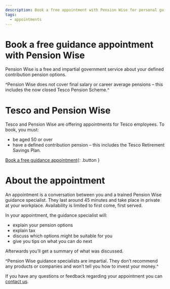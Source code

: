 ```yaml
---
description: Book a free appointment with Pension Wise for personal guidance on your pension pot options.
tags:
  - appointments
---
```


# Book a free guidance appointment with Pension Wise

Pension Wise is a free and impartial government service about your defined contribution pension options.

^Pension Wise does not cover final salary or career average pensions – this includes the now closed Tesco Pension Scheme.^

# Tesco and Pension Wise

Tesco and Pension Wise are offering appointments for Tesco employees. To book, you must:

-  be aged 50 or over
-  have a defined contribution pension – this includes the Tesco Retirement Savings Plan.

[Book a free guidance appointment](/en/tesco/locations){: .button }

# About the appointment

An appointment is a conversation between you and a trained Pension Wise guidance specialist. They last around 45 minutes and take place in private at your workplace. Availability is limited to first come, first served.

In your appointment, the guidance specialist will:

- explain your pension options
- explain tax
- discuss which options might be suitable for you
- give you tips on what you can do next

Afterwards you’ll get a summary of what was discussed.

^Pension Wise guidance specialists are impartial. They don’t recommend any products or companies and won’t tell you how to invest your money.^

If you have any questions or feedback regarding your appointment you can [contact us](/en/feedback/new?feedback[feedback_type]=tesco).
